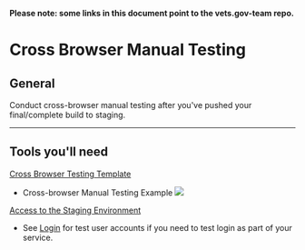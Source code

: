 __Please note: some links in this document point to the vets.gov-team repo.__

# Cross Browser Manual Testing

## General

Conduct cross-browser manual testing after you've pushed your final/complete build to staging.

<hr>

## Tools you'll need

[Cross Browser Testing Template](../../Templates/template-cross-browser-manual-testing.xlsx)
  * Cross-browser Manual Testing Example
![](Assets/example-cross-browser-manual-testing.png)

[Access to the Staging Environment](https://github.com/department-of-veterans-affairs/vets.gov-team/blob/635f35ad555d0cdac50667ac48c92fef2b719c64/Work%20Practices/Accessing-Staging.md)
* See [Login](https://github.com/department-of-veterans-affairs/vets.gov-team/blob/635f35ad555d0cdac50667ac48c92fef2b719c64/Work%20Practices/Accessing-Staging.md#login-steps) for test user accounts if you need to test login as part of your service.
